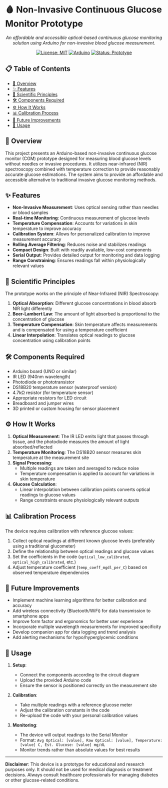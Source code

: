 # 🩸 Non-Invasive Continuous Glucose Monitor Prototype

<div align="center">

*An affordable and accessible optical-based continuous glucose monitoring solution using Arduino for non-invasive blood glucose measurement.*

[![License: MIT](https://img.shields.io/badge/License-MIT-blue.svg)](https://opensource.org/licenses/MIT)
[![Arduino](https://img.shields.io/badge/Arduino-00979D?style=flat&logo=Arduino&logoColor=white)](https://www.arduino.cc/)
[![Status: Prototype](https://img.shields.io/badge/Status-Prototype-orange)](https://github.com/username/Non-Invasive-CGM-Prototype)

</div>

## 📋 Table of Contents

- [🌟 Overview](#-overview)
- [✨ Features](#-features)
- [🔬 Scientific Principles](#-scientific-principles)
- [🛠️ Components Required](#-components-required)
- [⚙️ How It Works](#️-how-it-works)
- [📊 Calibration Process](#-calibration-process)
- [🚀 Future Improvements](#-future-improvements)
- [📝 Usage](#-usage)

## 🌟 Overview

This project presents an Arduino-based non-invasive continuous glucose monitor (CGM) prototype designed for measuring blood glucose levels without needles or invasive procedures. It utilizes near-infrared (NIR) spectroscopy combined with temperature correction to provide reasonably accurate glucose estimations. The system aims to provide an affordable and accessible alternative to traditional invasive glucose monitoring methods.

## ✨ Features

- **Non-Invasive Measurement**: Uses optical sensing rather than needles or blood samples
- **Real-time Monitoring**: Continuous measurement of glucose levels
- **Temperature Compensation**: Accounts for variations in skin temperature to improve accuracy
- **Calibration System**: Allows for personalized calibration to improve measurement accuracy
- **Rolling Average Filtering**: Reduces noise and stabilizes readings
- **Compact Design**: Built with readily available, low-cost components
- **Serial Output**: Provides detailed output for monitoring and data logging
- **Range Constraining**: Ensures readings fall within physiologically relevant values

## 🔬 Scientific Principles

The prototype works on the principle of Near-Infrared (NIR) Spectroscopy:

1. **Optical Absorption**: Different glucose concentrations in blood absorb NIR light differently
2. **Beer-Lambert Law**: The amount of light absorbed is proportional to the concentration of glucose
3. **Temperature Compensation**: Skin temperature affects measurements and is compensated for using a temperature coefficient
4. **Linear Interpolation**: Translates optical readings to glucose concentration using calibration points

## 🛠️ Components Required

- Arduino board (UNO or similar)
- IR LED (940nm wavelength)
- Photodiode or phototransistor
- DS18B20 temperature sensor (waterproof version)
- 4.7kΩ resistor (for temperature sensor)
- Appropriate resistors for LED circuit
- Breadboard and jumper wires
- 3D printed or custom housing for sensor placement

## ⚙️ How It Works

1. **Optical Measurement**: The IR LED emits light that passes through tissue, and the photodiode measures the amount of light absorbed/reflected
2. **Temperature Monitoring**: The DS18B20 sensor measures skin temperature at the measurement site
3. **Signal Processing**:
   - Multiple readings are taken and averaged to reduce noise
   - Temperature compensation is applied to account for variations in skin temperature
4. **Glucose Calculation**: 
   - Linear interpolation between calibration points converts optical readings to glucose values
   - Range constraints ensure physiologically relevant outputs

## 📊 Calibration Process

The device requires calibration with reference glucose values:

1. Collect optical readings at different known glucose levels (preferably using a traditional glucometer)
2. Define the relationship between optical readings and glucose values
3. Set the coefficients in the code (`optical_low_calibrated`, `optical_high_calibrated`, etc.)
4. Adjust temperature coefficient (`temp_coeff_mgdl_per_C`) based on observed temperature dependencies

## 🚀 Future Improvements

- Implement machine learning algorithms for better calibration and accuracy
- Add wireless connectivity (Bluetooth/WiFi) for data transmission to smartphone apps
- Improve form factor and ergonomics for better user experience
- Incorporate multiple wavelength measurements for improved specificity
- Develop companion app for data logging and trend analysis
- Add alerting mechanisms for hypo/hyperglycemic conditions

## 📝 Usage

1. **Setup**:
   - Connect the components according to the circuit diagram
   - Upload the provided Arduino code
   - Ensure the sensor is positioned correctly on the measurement site

2. **Calibration**:
   - Take multiple readings with a reference glucose meter
   - Adjust the calibration constants in the code
   - Re-upload the code with your personal calibration values

3. **Monitoring**:
   - The device will output readings to the Serial Monitor
   - Format: `Avg Optical: [value], Raw Optical: [value], Temperature: [value] C, Est. Glucose: [value] mg/dL`
   - Monitor trends rather than absolute values for best results

---

**Disclaimer**: This device is a prototype for educational and research purposes only. It should not be used for medical diagnosis or treatment decisions. Always consult healthcare professionals for managing diabetes or other glucose-related conditions.
